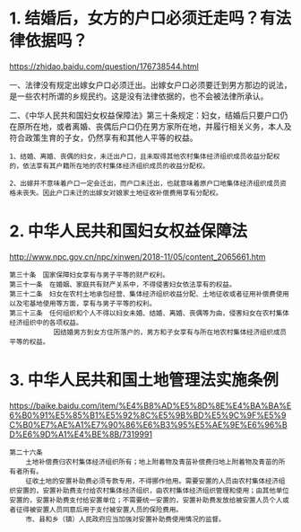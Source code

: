 

# 1. 结婚后，女方的户口必须迁走吗？有法律依据吗？
https://zhidao.baidu.com/question/176738544.html

  一、法律没有规定出嫁女户口必须迁出。出嫁女户口必须要迁到男方那边的说法，是一些农村所谓的乡规民约。这是没有法律依据的，也不会被法律所承认。

  二、《中华人民共和国妇女权益保障法》第三十条规定：妇女，结婚后只要户口仍在原所在地，或者离婚、丧偶后户口仍在男方家所在地，并履行相关义务，本人及符合政策生育的子女，仍然享有和其他人平等的权益。
    
    1、结婚、离婚、丧偶的妇女，未迁出户口，且未取得其他农村集体经济组织成员收益分配权的，依法享有其户籍所在地的农村集体经济组织成员的收益分配权。

    2、出嫁并不意味着户口一定会迁出，而户口未迁出，也就意味着原户口地集体经济组织成员资格未丧失。因此户口未迁的出嫁女对娘家土地征收补偿费用享有分配权。


# 2. 中华人民共和国妇女权益保障法
http://www.npc.gov.cn/npc/xinwen/2018-11/05/content_2065661.htm

    第三十条　国家保障妇女享有与男子平等的财产权利。
    第三十一条　在婚姻、家庭共有财产关系中，不得侵害妇女依法享有的权益。
    第三十二条　妇女在农村土地承包经营、集体经济组织收益分配、土地征收或者征用补偿费使用以及宅基地使用等方面，享有与男子平等的权利。
    第三十三条　任何组织和个人不得以妇女未婚、结婚、离婚、丧偶等为由，侵害妇女在农村集体经济组织中的各项权益。
               因结婚男方到女方住所落户的，男方和子女享有与所在地农村集体经济组织成员平等的权益。


# 3. 中华人民共和国土地管理法实施条例
https://baike.baidu.com/item/%E4%B8%AD%E5%8D%8E%E4%BA%BA%E6%B0%91%E5%85%B1%E5%92%8C%E5%9B%BD%E5%9C%9F%E5%9C%B0%E7%AE%A1%E7%90%86%E6%B3%95%E5%AE%9E%E6%96%BD%E6%9D%A1%E4%BE%8B/7319991


    第二十六条
        土地补偿费归农村集体经济组织所有；地上附着物及青苗补偿费归地上附着物及青苗的所有者所有。
        征收土地的安置补助费必须专款专用，不得挪作他用。需要安置的人员由农村集体经济组织安置的，安置补助费支付给农村集体经济组织，由农村集体经济组织管理和使用；由其他单位安置的，安置补助费支付给安置单位；不需要统一安置的，安置补助费发放给被安置人员个人或者征得被安置人员同意后用于支付被安置人员的保险费用。
        市、县和乡（镇）人民政府应当加强对安置补助费使用情况的监督。


